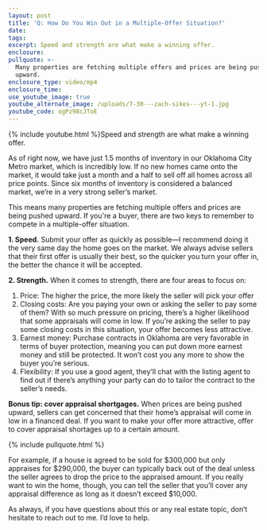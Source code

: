 ```yaml
---
layout: post
title: 'Q: How Do You Win Out in a Multiple-Offer Situation?'
date:
tags:
excerpt: Speed and strength are what make a winning offer.
enclosure:
pullquote: >-
  Many properties are fetching multiple offers and prices are being pushed
  upward.
enclosure_type: video/mp4
enclosure_time:
use_youtube_image: true
youtube_alternate_image: /uploads/7-30---zach-sikes---yt-1.jpg
youtube_code: ogPz98cJToE
---
```


{% include youtube.html %}Speed and strength are what make a winning offer.&nbsp;

As of right now, we have just 1.5 months of inventory in our Oklahoma City Metro market, which is incredibly low. If no new homes came onto the market, it would take just a month and a half to sell off all homes across all price points. Since six months of inventory is considered a balanced market, we’re in a very strong seller’s market.&nbsp;

This means many properties are fetching multiple offers and prices are being pushed upward. If you're a buyer, there are two keys to remember to compete in a multiple-offer situation.&nbsp;

**1\. Speed.** Submit your offer as quickly as possible—I recommend doing it the very same day the home goes on the market. We always advise sellers that their first offer is usually their best, so the quicker you turn your offer in, the better the chance it will be accepted.&nbsp;

**2\. Strength.** When it comes to strength, there are four areas to focus on:

1. Price: The higher the price, the more likely the seller will pick your offer
2. Closing costs: Are you paying your own or asking the seller to pay some of them? With so much pressure on pricing, there’s a higher likelihood that some appraisals will come in low. If you’re asking the seller to pay some closing costs in this situation, your offer becomes less attractive.&nbsp;
3. Earnest money: Purchase contracts in Oklahoma are very favorable in terms of buyer protection, meaning you can put down more earnest money and still be protected. It won’t cost you any more to show the buyer you’re serious.&nbsp;
4. Flexibility: If you use a good agent, they’ll chat with the listing agent to find out if there’s anything your party can do to tailor the contract to the seller’s needs.&nbsp;

**Bonus tip: cover appraisal shortgages.** When prices are being pushed upward, sellers can get concerned that their home’s appraisal will come in low in a financed deal. If you want to make your offer more attractive, offer to cover appraisal shortages up to a certain amount.&nbsp;

{% include pullquote.html %}

For example, if a house is agreed to be sold for $300,000 but only appraises for $290,000, the buyer can typically back out of the deal unless the seller agrees to drop the price to the appraised amount. If you really want to win the home, though, you can tell the seller that you’ll cover any appraisal difference as long as it doesn’t exceed $10,000.&nbsp;

As always, if you have questions about this or any real estate topic, don’t hesitate to reach out to me. I’d love to help.&nbsp;